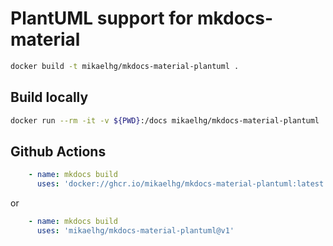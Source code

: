 # PlantUML support for mkdocs-material

```bash
docker build -t mikaelhg/mkdocs-material-plantuml .
```

## Build locally

```bash
docker run --rm -it -v ${PWD}:/docs mikaelhg/mkdocs-material-plantuml
```

## Github Actions

```yaml
    - name: mkdocs build
      uses: 'docker://ghcr.io/mikaelhg/mkdocs-material-plantuml:latest'
```

or

```yaml
    - name: mkdocs build
      uses: 'mikaelhg/mkdocs-material-plantuml@v1'
```
